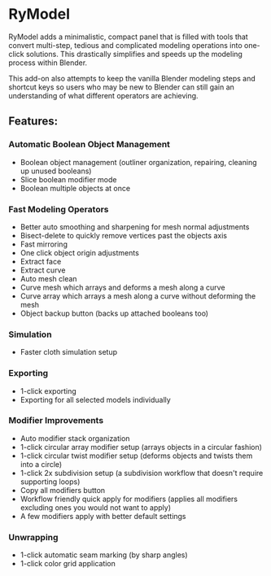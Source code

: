 # RyModel
RyModel adds a minimalistic, compact panel that is filled with tools that convert multi-step, tedious and complicated modeling operations into one-click solutions. This drastically simplifies and speeds up the modeling process within Blender.

This add-on also attempts to keep the vanilla Blender modeling steps and shortcut keys so users who may be new to Blender can still gain an understanding of what different operators are achieving.

## Features:

### Automatic Boolean Object Management
- Boolean object management (outliner organization, repairing, cleaning up unused booleans)
- Slice boolean modifier mode
- Boolean multiple objects at once


### Fast Modeling Operators
- Better auto smoothing and sharpening for mesh normal adjustments
- Bisect-delete to quickly remove vertices past the objects axis
- Fast mirroring
- One click object origin adjustments
- Extract face
- Extract curve
- Auto mesh clean
- Curve mesh which arrays and deforms a mesh along a curve
- Curve array which arrays a mesh along a curve without deforming the mesh
- Object backup button (backs up attached booleans too)


### Simulation 
- Faster cloth simulation setup


### Exporting
- 1-click exporting
- Exporting for all selected models individually


### Modifier Improvements
- Auto modifier stack organization
- 1-click circular array modifier setup (arrays objects in a circular fashion)
- 1-click circular twist modifier setup (deforms objects and twists them into a circle)
- 1-click 2x subdivision setup (a subdivision workflow that doesn't require supporting loops)
- Copy all modifiers button
- Workflow friendly quick apply for modifiers (applies all modifiers excluding ones you would not want to apply)
- A few modifiers apply with better default settings


### Unwrapping
- 1-click automatic seam marking (by sharp angles)
- 1-click color grid application
